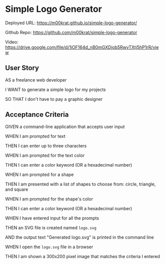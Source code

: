 # Simple Logo Generator
Deployed URL: https://m00krat.github.io/simple-logo-generator/

Github Repo: https://github.com/m00krat/simple-logo-generator

Video: https://drive.google.com/file/d/1iOF164d_nB0mGXDjob5RwvTXtj5hP1rR/view
## User Story
AS a freelance web developer

I WANT to generate a simple logo for my projects

SO THAT I don't have to pay a graphic designer

## Acceptance Criteria

GIVEN a command-line application that accepts user input

WHEN I am prompted for text

THEN I can enter up to three characters

WHEN I am prompted for the text color

THEN I can enter a color keyword (OR a hexadecimal number)

WHEN I am prompted for a shape

THEN I am presented with a list of shapes to choose from: circle, triangle, and square

WHEN I am prompted for the shape's color

THEN I can enter a color keyword (OR a hexadecimal number)

WHEN I have entered input for all the prompts

THEN an SVG file is created named `logo.svg`

AND the output text "Generated logo.svg" is printed in the command line

WHEN I open the `logo.svg` file in a browser

THEN I am shown a 300x200 pixel image that matches the criteria I entered
